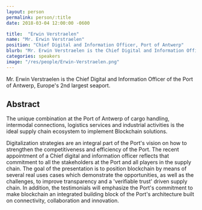 ```yaml
---
layout: person
permalink: person/:title
date: 2018-03-04 12:00:00 -0600

title:  "Erwin Verstraelen"
name: "Mr. Erwin Verstraelen"
position: "Chief Digital and Information Officer, Port of Antwerp"
blurb: "Mr. Erwin Verstraelen is the Chief Digital and Information Officer of the Port of Antwerp, Europe's 2nd largest seaport."
categories: speakers
image: "/res/people/Erwin-Verstraelen.png"
---
```


Mr. Erwin Verstraelen is the Chief Digital and Information Officer of the Port of Antwerp, Europe's 2nd largest seaport.

## Abstract
The unique combination at the Port of Antwerp of cargo handling, intermodal connections, logistics services and industrial activities is the ideal supply chain ecosystem to implement Blockchain solutions. 

Digitalization strategies are an integral part of the Port's vision on how to strengthen the competitiveness and efficiency of the Port. The recent appointment of a Chief digital and information officer reflects that commitment  to all the stakeholders at the Port  and all players in the supply chain. The goal of the presentation is to position blockchain by means of several real uses cases which demonstrate the opportunities, as well as the challenges, to improve transparency and a 'verifiable trust' driven supply chain. In addition, the testimonials will emphasize the Port's commitment to make blockchain an integrated building block of the Port's architecture built on connectivity, collaboration and innovation.
